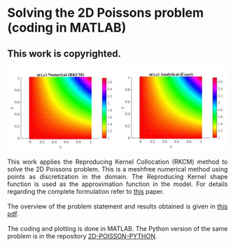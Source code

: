 # Solving the 2D Poissons problem (coding in MATLAB)
## This work is copyrighted.

<p align="center">
<img width="600" src="2DComp.jpg">
</p>

<div style="text-align: justify"> 

 This work applies the Reproducing Kernel Collocation (RKCM) method to solve the 2D Poissons problem. This is a meshfree numerical method using points as discretization in the domain. The Reproducing Kernel shape function is used as the approximation function in the model. For details regarding the complete formulation refer to <a href="https://doi.org/10.1002/num.20539" target="blank">this</a> paper. 
 <br/>
 <br/>
The overview of the problem statement and results obtained is given in <a href="latex/Poisson.pdf" target="blank">this pdf</a>.
<br/>
<br/>
The coding and plotting is done in MATLAB. The Python version of the same problem is in the repository <a href="https://bramyarao.github.io/2D-POISSON-PYTHON/" target="blank">2D-POISSON-PYTHON</a>.

</div>
 


